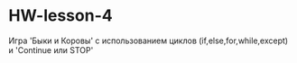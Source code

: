 # HW-lesson-4
Игра 'Быки и Коровы'
с использованием циклов (if,else,for,while,except)
и 'Continue или STOP'
